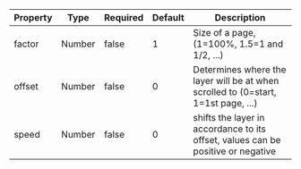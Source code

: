 | Property | Type   | Required | Default | Description                                                                       |
|----------|--------|----------|---------|-----------------------------------------------------------------------------------|
| factor   | Number | false    | 1       | Size of a page, (1=100%, 1.5=1 and 1/2, ...)                                      |
| offset   | Number | false    | 0       | Determines where the layer will be at when scrolled to (0=start, 1=1st page, ...) |
| speed    | Number | false    | 0       | shifts the layer in accordance to its offset, values can be positive or negative  |